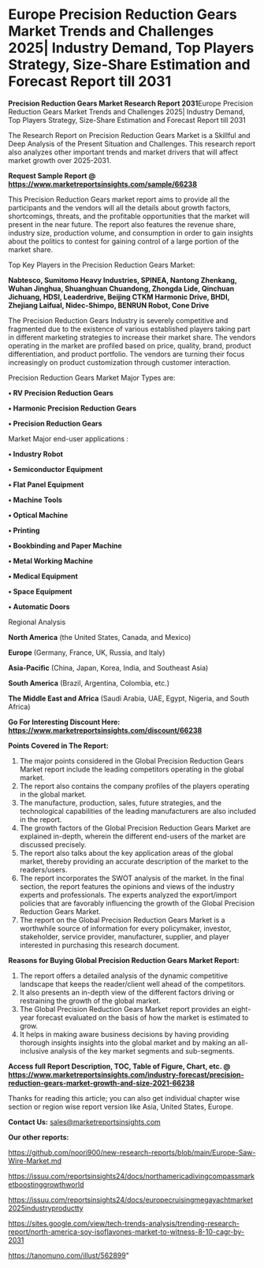 # Europe Precision Reduction Gears Market Trends and Challenges 2025| Industry Demand, Top Players Strategy, Size-Share Estimation and Forecast Report till 2031

<strong>Precision Reduction Gears Market Research Report 2031</strong>Europe Precision Reduction Gears Market Trends and Challenges 2025| Industry Demand, Top Players Strategy, Size-Share Estimation and Forecast Report till 2031

The Research Report on Precision Reduction Gears Market is a Skillful and Deep Analysis of the Present Situation and Challenges. This research report also analyzes other important trends and market drivers that will affect market growth over 2025-2031.

<strong>Request Sample Report @ <a href=https://www.marketreportsinsights.com/sample/66238>https://www.marketreportsinsights.com/sample/66238</a></strong>

This Precision Reduction Gears market report aims to provide all the participants and the vendors will all the details about growth factors, shortcomings, threats, and the profitable opportunities that the market will present in the near future. The report also features the revenue share, industry size, production volume, and consumption in order to gain insights about the politics to contest for gaining control of a large portion of the market share.

Top Key Players in the Precision Reduction Gears Market:

<strong>Nabtesco, Sumitomo Heavy Industries, SPINEA, Nantong Zhenkang, Wuhan Jinghua, Shuanghuan Chuandong, Zhongda Lide, Qinchuan Jichuang, HDSI, Leaderdrive, Beijing CTKM Harmonic Drive, BHDI, Zhejiang Laifual, Nidec-Shimpo, BENRUN Robot, Cone Drive</strong>

The Precision Reduction Gears Industry is severely competitive and fragmented due to the existence of various established players taking part in different marketing strategies to increase their market share. The vendors operating in the market are profiled based on price, quality, brand, product differentiation, and product portfolio. The vendors are turning their focus increasingly on product customization through customer interaction.

Precision Reduction Gears Market Major Types are:

<strong>• RV Precision Reduction Gears

• Harmonic Precision Reduction Gears

• Precision Reduction Gears</strong>

Market Major end-user applications :

<strong>• Industry Robot

• Semiconductor Equipment

• Flat Panel Equipment

• Machine Tools

• Optical Machine

• Printing

• Bookbinding and Paper Machine

• Metal Working Machine

• Medical Equipment

• Space Equipment

• Automatic Doors</strong>

Regional Analysis

</u><strong><b>North America</b></strong> (the United States, Canada, and Mexico)

<strong><b>Europe </b></strong>(Germany, France, UK, Russia, and Italy)

<strong><b>Asia-Pacific</b></strong> (China, Japan, Korea, India, and Southeast Asia)

<strong><b>South America</b></strong> (Brazil, Argentina, Colombia, etc.)

<strong><b>The Middle East and Africa</b></strong> (Saudi Arabia, UAE, Egypt, Nigeria, and South Africa)

<strong>Go For Interesting Discount Here: <a href=https://www.marketreportsinsights.com/discount/66238>https://www.marketreportsinsights.com/discount/66238</a></strong>

<strong>Points Covered in The Report:</strong>
<ol>
  <li>The major points considered in the Global Precision Reduction Gears Market report include the leading competitors operating in the global market.</li>
  <li>The report also contains the company profiles of the players operating in the global market.</li>
  <li>The manufacture, production, sales, future strategies, and the technological capabilities of the leading manufacturers are also included in the report.</li>
  <li>The growth factors of the Global Precision Reduction Gears Market are explained in-depth, wherein the different end-users of the market are discussed precisely.</li>
  <li>The report also talks about the key application areas of the global market, thereby providing an accurate description of the market to the readers/users.</li>
  <li>The report incorporates the SWOT analysis of the market. In the final section, the report features the opinions and views of the industry experts and professionals. The experts analyzed the export/import policies that are favorably influencing the growth of the Global Precision Reduction Gears Market.</li>
  <li>The report on the Global Precision Reduction Gears Market is a worthwhile source of information for every policymaker, investor, stakeholder, service provider, manufacturer, supplier, and player interested in purchasing this research document.</li>
</ol>
<strong>Reasons for Buying Global Precision Reduction Gears Market Report:</strong>

<ol>
  <li>The report offers a detailed analysis of the dynamic competitive landscape that keeps the reader/client well ahead of the competitors.</li>
  <li>It also presents an in-depth view of the different factors driving or restraining the growth of the global market.</li>
  <li>The Global Precision Reduction Gears Market report provides an eight-year forecast evaluated on the basis of how the market is estimated to grow.</li>
  <li>It helps in making aware business decisions by having providing thorough insights insights into the global market and by making an all-inclusive analysis of the key market segments and sub-segments.</li>
</ol>
<strong>Access full Report Description, TOC, Table of Figure, Chart, etc. @ <a href=https://www.marketreportsinsights.com/industry-forecast/precision-reduction-gears-market-growth-and-size-2021-66238>https://www.marketreportsinsights.com/industry-forecast/precision-reduction-gears-market-growth-and-size-2021-66238</a></strong>


Thanks for reading this article; you can also get individual chapter wise section or region wise report version like Asia, United States, Europe.

<strong>Contact Us:</strong>
sales@marketreportsinsights.com

<strong>Our other reports:</strong>

<a href=https://github.com/noori900/new-research-reports/blob/main/Europe-Saw-Wire-Market.md>https://github.com/noori900/new-research-reports/blob/main/Europe-Saw-Wire-Market.md</a>

<a href=https://issuu.com/reportsinsights24/docs/northamericadivingcompassmarketboostinggrowthworld>https://issuu.com/reportsinsights24/docs/northamericadivingcompassmarketboostinggrowthworld</a>

<a href=https://issuu.com/reportsinsights24/docs/europecruisingmegayachtmarket2025industryproductty>https://issuu.com/reportsinsights24/docs/europecruisingmegayachtmarket2025industryproductty</a>

<a href=https://sites.google.com/view/tech-trends-analysis/trending-research-report/north-america-soy-isoflavones-market-to-witness-8-10-cagr-by-2031>https://sites.google.com/view/tech-trends-analysis/trending-research-report/north-america-soy-isoflavones-market-to-witness-8-10-cagr-by-2031</a>

<a href=https://tanomuno.com/illust/562899>https://tanomuno.com/illust/562899</a>"
